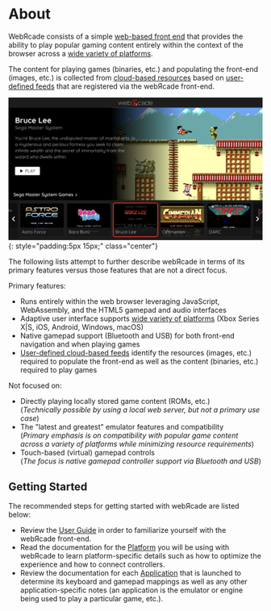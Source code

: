 # About 

WebЯcade consists of a simple [web-based front end](./userguide/index.md) that provides the ability to play popular gaming content entirely within the context of the browser across a [wide variety of platforms](./apps/../platforms/index.md). 

The content for playing games (binaries, etc.) and populating the front-end (images, etc.) is collected from [cloud-based resources](./feeds/resources/index.md) based on [user-defined feeds](./feeds/index.md) that are registered via the webЯcade front-end.

![](assets/images/platforms/ios/safari-full.png){: style="padding:5px 15px;" class="center"}

The following lists attempt to further describe webЯcade in terms of its primary features versus those features that are not a direct focus.

Primary features:

* Runs entirely within the web browser leveraging JavaScript, WebAssembly, and the HTML5 gamepad and audio interfaces
* Adaptive user interface supports [wide variety of platforms](./apps/../platforms/index.md) (Xbox Series X|S, iOS, Android, Windows, macOS)
* Native gamepad support (Bluetooth and USB) for both front-end navigation and when playing games
* [User-defined cloud-based feeds](./feeds/index.md) identify the resources (images, etc.) required to populate the front-end as well as the content (binaries, etc.) required to play games

Not focused on:

* Directly playing locally stored game content (ROMs, etc.)<br>(*Technically possible by using a local web server, but not a primary use case*) 
* The "latest and greatest" emulator features and compatibility<br>(*Primary emphasis is on compatibility with popular game content across a variety of platforms while minimizing resource requirements*)
* Touch-based (virtual) gamepad controls<br>(*The focus is native gamepad controller support via Bluetooth and USB*)

## Getting Started

The recommended steps for getting started with webЯcade are listed below:

* Review the [User Guide](./userguide/index.md) in order to familiarize yourself with the webЯcade front-end.
* Read the documentation for the [Platform](./platforms/index.md) you will be using with webЯcade to learn platform-specific details such as how to optimize the experience and how to connect controllers. 
* Review the documentation for each [Application](apps/index.md) that is launched to determine its keyboard and gamepad mappings as well as any other application-specific notes (an application is the emulator or engine being used to play a particular game, etc.).
